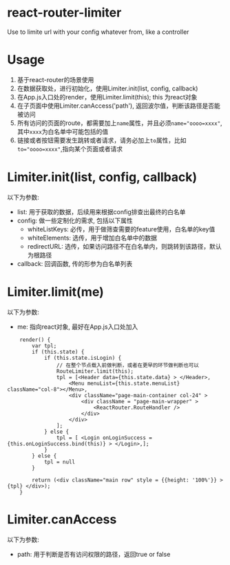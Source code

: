 # react-router-limiter
Use to limite url with your config whatever from, like a controller

# Usage
1. 基于react-router的场景使用
2. 在数据获取处，进行初始化，使用Limiter.init(list, config, callback)
3. 在App.js入口处的render，使用Limiter.limit(this); this 为react对象
4. 在子页面中使用Limiter.canAccess('path'), 返回波尔值，判断该路径是否能被访问
5. 所有访问的页面的route，都需要加上`name`属性，并且必须`name="oooo=xxxx"`, 其中`xxxx`为白名单中可能包括的值
6. 链接或者按钮需要发生跳转或者请求，请务必加上`to`属性，比如`to="oooo=xxxx"`,指向某个页面或者请求


# Limiter.init(list, config, callback)
以下为参数:
- list: 用于获取的数据，后续用来根据config排查出最终的白名单
- config: 做一些定制化的需求, 包括以下属性
    - whiteListKeys: 必传，用于做筛查需要的feature使用，白名单的key值
    - whiteElements: 选传，用于增加白名单中的数据
    - redirectURL: 选传，如果访问路径不在白名单内，则跳转到该路径，默认为根路径
- callback: 回调函数, 传的形参为白名单列表

# Limiter.limit(me)
以下为参数:
- me: 指向react对象,  最好在App.js入口处加入
```
    render() {
        var tpl;
        if (this.state) {
            if (this.state.isLogin) {
                // 在整个节点载入前做判断，或者在更早的环节做判断也可以
                RouteLimiter.limit(this);
                tpl = [<Header data={this.state.data} > </Header>,
                    <Menu menuList={this.state.menuList} className="col-8"></Menu>,
                    <div className="page-main-container col-24" >
                        <div className = "page-main-wrapper" >
                            <ReactRouter.RouteHandler />
                        </div>
                    </div>
                ];
            } else {
                tpl = [ <Login onLoginSuccess = {this.onLoginSuccess.bind(this)} > </Login>,];
            }
        } else {
            tpl = null
        }

        return (<div className="main row" style = {{height: '100%'}} > {tpl} </div>);
    }
```

# Limiter.canAccess
以下为参数:
- path: 用于判断是否有访问权限的路径，返回true or false
